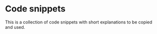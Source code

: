 # Code snippets

This is a collection of code snippets with short explanations to be copied and used.
